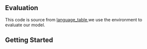 ## Evaluation
This code is source from [language_table](https://github.com/google-research/language-table),we use the environment to evaluate our model.
## Getting Started

